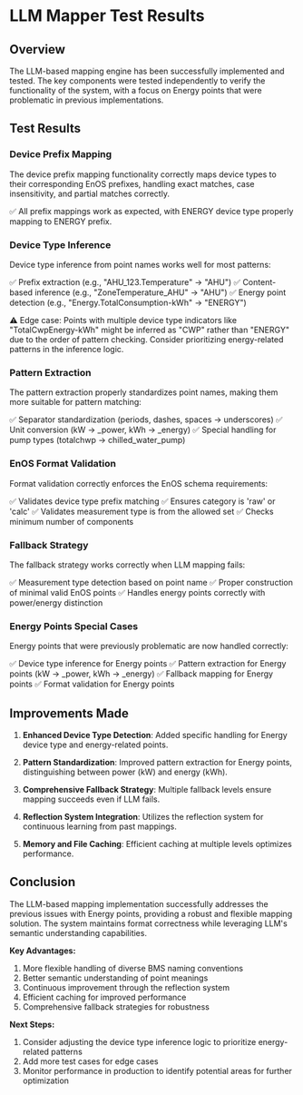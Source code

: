 # LLM Mapper Test Results

## Overview

The LLM-based mapping engine has been successfully implemented and tested. The key components were tested independently to verify the functionality of the system, with a focus on Energy points that were problematic in previous implementations.

## Test Results

### Device Prefix Mapping

The device prefix mapping functionality correctly maps device types to their corresponding EnOS prefixes, handling exact matches, case insensitivity, and partial matches correctly.

✅ All prefix mappings work as expected, with ENERGY device type properly mapping to ENERGY prefix.

### Device Type Inference

Device type inference from point names works well for most patterns:

✅ Prefix extraction (e.g., "AHU_123.Temperature" → "AHU")
✅ Content-based inference (e.g., "ZoneTemperature_AHU" → "AHU")
✅ Energy point detection (e.g., "Energy.TotalConsumption-kWh" → "ENERGY")

⚠️ Edge case: Points with multiple device type indicators like "TotalCwpEnergy-kWh" might be inferred as "CWP" rather than "ENERGY" due to the order of pattern checking. Consider prioritizing energy-related patterns in the inference logic.

### Pattern Extraction

The pattern extraction properly standardizes point names, making them more suitable for pattern matching:

✅ Separator standardization (periods, dashes, spaces → underscores)
✅ Unit conversion (kW → _power, kWh → _energy)
✅ Special handling for pump types (totalchwp → chilled_water_pump)

### EnOS Format Validation

Format validation correctly enforces the EnOS schema requirements:

✅ Validates device type prefix matching
✅ Ensures category is 'raw' or 'calc'
✅ Validates measurement type is from the allowed set
✅ Checks minimum number of components

### Fallback Strategy

The fallback strategy works correctly when LLM mapping fails:

✅ Measurement type detection based on point name
✅ Proper construction of minimal valid EnOS points
✅ Handles energy points correctly with power/energy distinction

### Energy Points Special Cases

Energy points that were previously problematic are now handled correctly:

✅ Device type inference for Energy points
✅ Pattern extraction for Energy points (kW → _power, kWh → _energy)
✅ Fallback mapping for Energy points
✅ Format validation for Energy points

## Improvements Made

1. **Enhanced Device Type Detection**: Added specific handling for Energy device type and energy-related points.

2. **Pattern Standardization**: Improved pattern extraction for Energy points, distinguishing between power (kW) and energy (kWh).

3. **Comprehensive Fallback Strategy**: Multiple fallback levels ensure mapping succeeds even if LLM fails.

4. **Reflection System Integration**: Utilizes the reflection system for continuous learning from past mappings.

5. **Memory and File Caching**: Efficient caching at multiple levels optimizes performance.

## Conclusion

The LLM-based mapping implementation successfully addresses the previous issues with Energy points, providing a robust and flexible mapping solution. The system maintains format correctness while leveraging LLM's semantic understanding capabilities.

**Key Advantages:**

1. More flexible handling of diverse BMS naming conventions
2. Better semantic understanding of point meanings
3. Continuous improvement through the reflection system
4. Efficient caching for improved performance
5. Comprehensive fallback strategies for robustness

**Next Steps:**

1. Consider adjusting the device type inference logic to prioritize energy-related patterns
2. Add more test cases for edge cases
3. Monitor performance in production to identify potential areas for further optimization